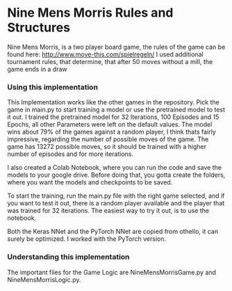 # Nine Mens Morris Rules and Structures

Nine Mens Morris, is a two player board game, the rules of the game can be found here:
http://www.move-this.com/spielregeln/
I used additional tournament rules, that determine, that after 50 moves without a mill, the game ends in a draw

### Using this implementation
This Implementation works like the other games in the repository. Pick the game in main.py to start training a model or use the pretrained model to test it out. I trained the pretrained model for 32 Iterations, 100 Episodes and 15 Epochs, all other Parameters were left on the default values. The model wins about 79% of the games against a random player, I think thats fairly impressive, regarding the number of possible moves of the game. The game has 13272 possible moves, so it should be trained with a higher number of episodes and for more iterations. 

I also created a Colab Notebook, where you can run the code and save the models to your google drive. Before doing that, you gotta create the folders, where you want the models and checkpoints to be saved.

To start the training, run the main.py file with the right game selected, and if you want to test it out, there is a random player available and the player that was trained for 32 iterations.
The easiest way to try it out, is to use the notebook.

Both the Keras NNet and the PyTorch NNet are copied from othello, it can surely be optimized. I worked with the PyTorch version.

### Understanding this implementation
The important files for the Game Logic are NineMensMorrisGame.py and NineMensMorrisLogic.py. 

 
